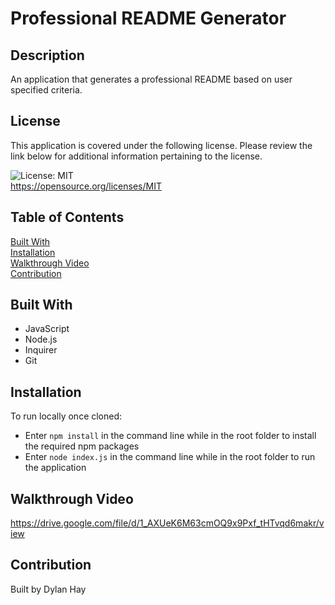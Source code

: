 # Professional README Generator

## Description
An application that generates a professional README based on user specified criteria.

## License  
This application is covered under the following license. Please review the link below for additional information pertaining to the license.
    
![License: MIT](https://img.shields.io/badge/License-MIT-yellow.svg)  
https://opensource.org/licenses/MIT

## Table of Contents
[Built With](#built-with)  
[Installation](#installation-instructions)  
[Walkthrough Video](#walkthrough-video)  
[Contribution](#contribution) 

## Built With
* JavaScript
* Node.js
* Inquirer
* Git

## Installation
To run locally once cloned:
* Enter `npm install` in the command line while in the root folder to install the required npm packages
* Enter `node index.js` in the command line while in the root folder to run the application

## Walkthrough Video
https://drive.google.com/file/d/1_AXUeK6M63cmOQ9x9Pxf_tHTvqd6makr/view

## Contribution
Built by Dylan Hay